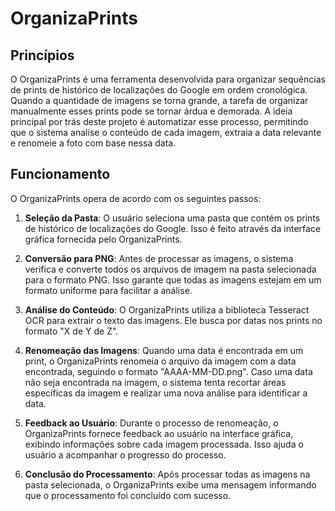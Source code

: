 # OrganizaPrints

## Princípios

O OrganizaPrints é uma ferramenta desenvolvida para organizar sequências de prints de histórico de localizações do Google em ordem cronológica. 
Quando a quantidade de imagens se torna grande, a tarefa de organizar manualmente esses prints pode se tornar árdua e demorada. 
A ideia principal por trás deste projeto é automatizar esse processo, permitindo que o sistema analise o conteúdo de cada imagem, extraia a data relevante e renomeie a foto com base nessa data.

## Funcionamento

O OrganizaPrints opera de acordo com os seguintes passos:

1. **Seleção da Pasta**: O usuário seleciona uma pasta que contém os prints de histórico de localizações do Google. Isso é feito através da interface gráfica fornecida pelo OrganizaPrints.

2. **Conversão para PNG**: Antes de processar as imagens, o sistema verifica e converte todos os arquivos de imagem na pasta selecionada para o formato PNG. Isso garante que todas as imagens estejam em um formato uniforme para facilitar a análise.

3. **Análise do Conteúdo**: O OrganizaPrints utiliza a biblioteca Tesseract OCR para extrair o texto das imagens. Ele busca por datas nos prints no formato "X de Y de Z".

4. **Renomeação das Imagens**: Quando uma data é encontrada em um print, o OrganizaPrints renomeia o arquivo da imagem com a data encontrada, seguindo o formato "AAAA-MM-DD.png". Caso uma data não seja encontrada na imagem, o sistema tenta recortar áreas específicas da imagem e realizar uma nova análise para identificar a data.

5. **Feedback ao Usuário**: Durante o processo de renomeação, o OrganizaPrints fornece feedback ao usuário na interface gráfica, exibindo informações sobre cada imagem processada. Isso ajuda o usuário a acompanhar o progresso do processo.

6. **Conclusão do Processamento**: Após processar todas as imagens na pasta selecionada, o OrganizaPrints exibe uma mensagem informando que o processamento foi concluído com sucesso.
